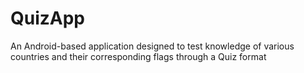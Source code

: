 # QuizApp
An Android-based application designed to test knowledge of various countries and their corresponding flags through a Quiz format
